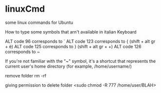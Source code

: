 # linuxCmd
some linux commands for Ubuntu 

How to type some symbols that arn't available in italian Keyboard 

ALT code 96 corresponds to `
ALT code 123 corresponds to { (shift + alt gr + è)
ALT code 125 corresponds to } (shift + alt gr + +)
ALT code 126 corresponds to ~

If you're not familiar with the "~" symbol, it's a shortcut that represents the current user's home directory (for example, /home/username/)

remove folder 
rm -rf <name of the folder>

giving permission to delete folder <sudo chmod -R 777 /home/user/BLAH>
